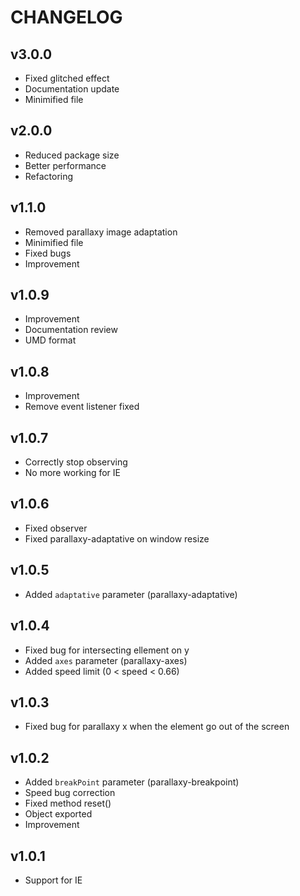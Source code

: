 # CHANGELOG

## v3.0.0

- Fixed glitched effect
- Documentation update
- Minimified file

## v2.0.0

- Reduced package size
- Better performance
- Refactoring

## v1.1.0

- Removed parallaxy image adaptation
- Minimified file
- Fixed bugs
- Improvement

## v1.0.9

- Improvement
- Documentation review
- UMD format

## v1.0.8

- Improvement
- Remove event listener fixed

## v1.0.7

- Correctly stop observing
- No more working for IE

## v1.0.6

- Fixed observer
- Fixed parallaxy-adaptative on window resize

## v1.0.5

- Added `adaptative` parameter (parallaxy-adaptative)

## v1.0.4

- Fixed bug for intersecting ellement on y
- Added `axes` parameter (parallaxy-axes)
- Added speed limit (0 < speed < 0.66)

## v1.0.3

- Fixed bug for parallaxy x when the element go out of the screen

## v1.0.2

- Added `breakPoint` parameter (parallaxy-breakpoint)
- Speed bug correction
- Fixed method reset()
- Object exported
- Improvement

## v1.0.1

- Support for IE

